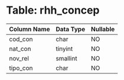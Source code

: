 # Table: rhh_concep

| Column Name | Data Type | Nullable |
|-------------|-----------|----------|
| cod_con | char | NO |
| nat_con | tinyint | NO |
| nov_rel | smallint | NO |
| tipo_con | char | NO |
